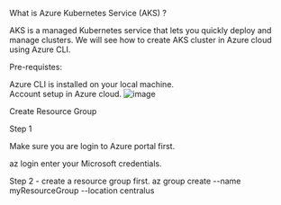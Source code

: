What is Azure Kubernetes Service (AKS) ?

AKS is a managed Kubernetes service that lets you quickly deploy and manage clusters. We will see how to create AKS cluster in Azure cloud using Azure CLI.

Pre-requistes:

Azure CLI is installed on your local machine.     
Account setup in Azure cloud.                          ![image](https://user-images.githubusercontent.com/113832685/208954356-d6d3d8b0-31de-4df2-8122-a3c1173698cf.png)

Create Resource Group

Step 1

Make sure you are login to Azure portal first.

az login
enter your Microsoft credentials.

Step 2 - create a resource group first.
az group create --name myResourceGroup --location centralus

